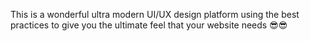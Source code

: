 This is a wonderful ultra modern UI/UX design platform using the best practices to give you the ultimate feel that your website needs 😎😎

